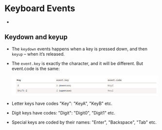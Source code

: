 # Keyboard Events

-

## Keydown and keyup

- The `keydown` events happens when a key is pressed down, and then `keyup` – when it’s released.
- The `event.key` is exactly the character, and it will be different. But event.code is the same:

  ![Keyboard .key and .code](./keyboard%20key%20&%20code.png)

- Letter keys have codes "Key<letter>": "KeyA", "KeyB" etc.
- Digit keys have codes: "Digit<number>": "Digit0", "Digit1" etc.
- Special keys are coded by their names: "Enter", "Backspace", "Tab" etc.
